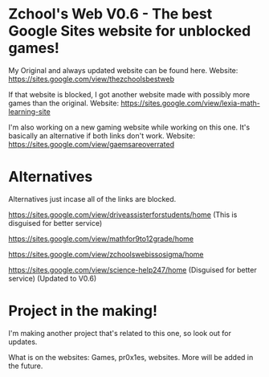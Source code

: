 # Zchool's Web V0.6 - The best Google Sites website for unblocked games!
My Original and always updated website can be found here. 
Website: https://sites.google.com/view/thezchoolsbestweb

If that website is blocked, I got another website made with possibly more games than the original.
Website: https://sites.google.com/view/lexia-math-learning-site

I'm also working on a new gaming website while working on this one. It's basically an alternative if both links don't work.
Website: https://sites.google.com/view/gaemsareoverrated
# Alternatives
Alternatives just incase all of the links are blocked.

https://sites.google.com/view/driveassisterforstudents/home (This is disguised for better service)

https://sites.google.com/view/mathfor9to12grade/home

https://sites.google.com/view/zchoolswebissosigma/home

https://sites.google.com/view/science-help247/home (Disguised for better service) (Updated to V0.6)

# Project in the making!
I'm making another project that's related to this one, so look out for updates.

What is on the websites: Games, pr0x1es, websites. More will be added in the future.
